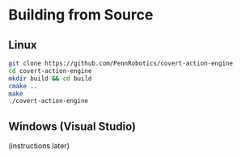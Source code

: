 Building from Source
====================

## Linux

```sh
git clone https://github.com/PennRobotics/covert-action-engine
cd covert-action-engine
mkdir build && cd build
cmake ..
make
./covert-action-engine
```

## Windows (Visual Studio)

(instructions later)


